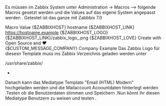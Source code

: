 Es müssen im Zabbix System unter Administration  -> Macros --> folgende Macros gesetzt werden und die Values auf das eigene System angepasst werden .
Getestet ist das ganze mit Zabbbix 7.0


Macro                   Value
{$ZABBIXHOST}           hostname 
{$ZABBIXHOST_LINK}      https://hostname.example
{$ZABBIXHOST_LOGO}      {$ZABBIXHOST_LINK}/zabbix_logo_.png
{$ZABBIXHOST_LOVE}      Create with Open Source and <i>&#10084;</i>  
{$CUSTOM_MESSAGE_COMPANY}  Company Example
Das Zabbix Logo für diesesn Template muss ins Zabbix Verzeichnis geladen werden unter

/usr/share/zabbix/

-

Danach kann das Mediatype Template "Email (HTML) Modern" hochgeladen werden und die Mailaccount Acoountdaten hinterlegt werden .Testen ob die
Benutzerdaten stimmen und Speichern .Nun könnt ihr diesen Mediatype Benutzern zu weisen und testen . 
